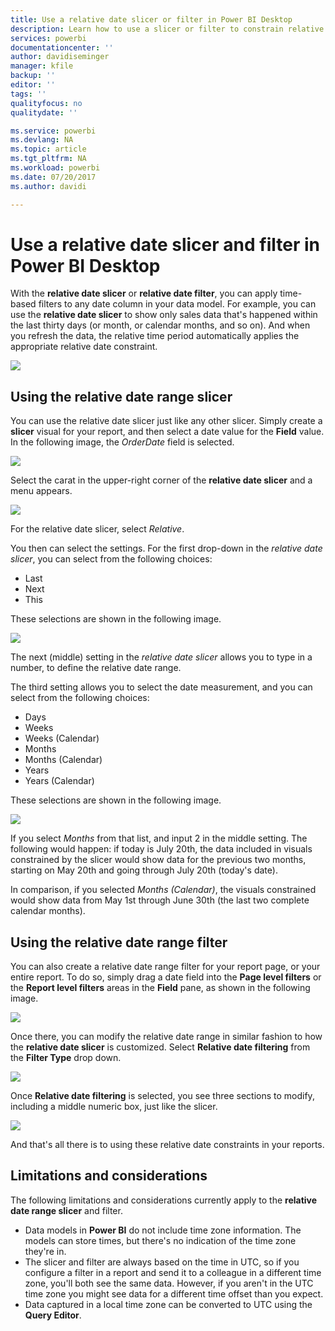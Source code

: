 ```yaml
---
title: Use a relative date slicer or filter in Power BI Desktop
description: Learn how to use a slicer or filter to constrain relative date ranges in Power BI Desktop
services: powerbi
documentationcenter: ''
author: davidiseminger
manager: kfile
backup: ''
editor: ''
tags: ''
qualityfocus: no
qualitydate: ''

ms.service: powerbi
ms.devlang: NA
ms.topic: article
ms.tgt_pltfrm: NA
ms.workload: powerbi
ms.date: 07/20/2017
ms.author: davidi

---
```

# Use a relative date slicer and filter in Power BI Desktop
With the **relative date slicer** or **relative date filter**, you can apply time-based filters to any date column in your data model. For example, you can use the **relative date slicer** to show only sales data that's happened within the last thirty days (or month, or calendar months, and so on). And when you refresh the data, the relative time period automatically applies the appropriate relative date constraint.

![](media/desktop-slicer-filter-date-range/relative-date-range-slicer-filter_01.png)

## Using the relative date range slicer
You can use the relative date slicer just like any other slicer. Simply create a **slicer** visual for your report, and then select a date value for the **Field** value. In the following image, the *OrderDate* field is selected.

![](media/desktop-slicer-filter-date-range/relative-date-range-slicer-filter_02.png)

Select the carat in the upper-right corner of the **relative date slicer** and a menu appears.

![](media/desktop-slicer-filter-date-range/relative-date-range-slicer-filter_03.png)

For the relative date slicer, select *Relative*.

You then can select the settings. For the first drop-down in the *relative date slicer*, you can select from the following choices:

* Last
* Next
* This

These selections are shown in the following image.

![](media/desktop-slicer-filter-date-range/relative-date-range-slicer-filter_04.png)

The next (middle) setting in the *relative date slicer* allows you to type in a number, to define the relative date range.

The third setting allows you to select the date measurement, and you can select from the following choices:

* Days
* Weeks
* Weeks (Calendar)
* Months
* Months (Calendar)
* Years
* Years (Calendar)

These selections are shown in the following image.

![](media/desktop-slicer-filter-date-range/relative-date-range-slicer-filter_05.png)

If you select *Months* from that list, and input 2 in the middle setting. The following would happen: if today is July 20th, the data included in visuals constrained by the slicer would show data for the previous two months, starting on May 20th and going through July 20th (today's date).

In comparison, if you selected *Months (Calendar)*, the visuals constrained would show data from May 1st through June 30th (the last two complete calendar months).

## Using the relative date range filter
You can also create a relative date range filter for your report page, or your entire report. To do so, simply drag a date field into the **Page level filters** or the **Report level filters** areas in the **Field** pane, as shown in the following image.

![](media/desktop-slicer-filter-date-range/relative-date-range-slicer-filter_06.png)

Once there, you can modify the relative date range in similar fashion to how the **relative date slicer** is customized. Select **Relative date filtering** from the **Filter Type** drop down.

![](media/desktop-slicer-filter-date-range/relative-date-range-slicer-filter_07.png)

Once **Relative date filtering** is selected, you see three sections to modify, including a middle numeric box, just like the slicer.

![](media/desktop-slicer-filter-date-range/relative-date-range-slicer-filter_08.png)

And that's all there is to using these relative date constraints in your reports.

## Limitations and considerations
The following limitations and considerations currently apply to the **relative date range slicer** and filter.

* Data models in **Power BI** do not include time zone information. The models can store times, but there's no indication of the time zone they're in.
* The slicer and filter are always based on the time in UTC, so if you configure a filter in a report and send it to a colleague in a different time zone, you'll both see the same data. However, if you aren't in the UTC time zone you might see data for a different time offset than you expect.
* Data captured in a local time zone can be converted to UTC using the **Query Editor**.

